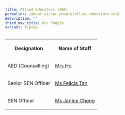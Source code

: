 ```yaml
---
title: Allied Educators (AED)
permalink: /about-us/our-people/allied-educators-aed/
description: ""
third_nav_title: Our People
variant: tiptap
---
```

<table style="minWidth: 50px">
<colgroup>
<col>
<col>
</colgroup>
<tbody>
<tr>
<th rowspan="1" colspan="1">
<p>Designation</p>
</th>
<th rowspan="1" colspan="1">
<p>Name of Staff</p>
</th>
</tr>
<tr>
<td rowspan="1" colspan="1">
<p>AED (Counselling)</p>
</td>
<td rowspan="1" colspan="1">
<p><a href="mailto:chong_yi-tinn@schools.gov.sg" rel="noopener nofollow" target="_blank">Mrs Ho</a>
</p>
</td>
</tr>
<tr>
<td rowspan="1" colspan="1">
<p>Senior SEN Officer</p>
</td>
<td rowspan="1" colspan="1">
<p><a href="mailto:tan_chuan_siang@schools.gov.sg" rel="noopener nofollow" target="_blank">Ms Felicia Tan</a>
</p>
</td>
</tr>
<tr>
<td rowspan="1" colspan="1">
<p>SEN Officer</p>
</td>
<td rowspan="1" colspan="1">
<p><a href="mailto:janice_cheng_lai_may@schools.gov.sg" rel="noopener nofollow" target="_blank">Ms Janice Cheng</a>
</p>
</td>
</tr>
</tbody>
</table>
<p></p>